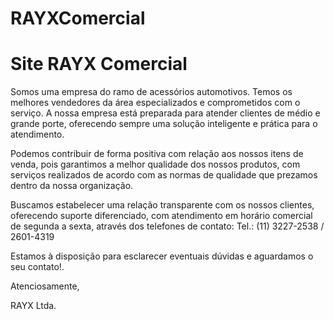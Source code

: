 # RAYXComercial

<h1>Site RAYX Comercial</h1>
<p>Somos uma empresa do ramo de acessórios automotivos. Temos os melhores vendedores da área especializados e comprometidos com o serviço. A nossa empresa está preparada para atender clientes de médio e grande porte, oferecendo sempre uma solução inteligente e prática para o atendimento.<br>

Podemos contribuir de forma positiva com relação aos nossos itens de venda, pois garantimos a melhor qualidade dos nossos produtos, com serviços realizados de acordo com as normas de qualidade que prezamos dentro da nossa organização.<br>

Buscamos estabelecer uma relação transparente com os nossos clientes, oferecendo suporte diferenciado, com atendimento em horário comercial de segunda a sexta, através dos telefones de contato: Tel.: (11) 3227-2538 / 2601-4319<br>

Estamos à disposição para esclarecer eventuais dúvidas e aguardamos o seu contato!.<br>

Atenciosamente,<br>

RAYX Ltda.</p>
